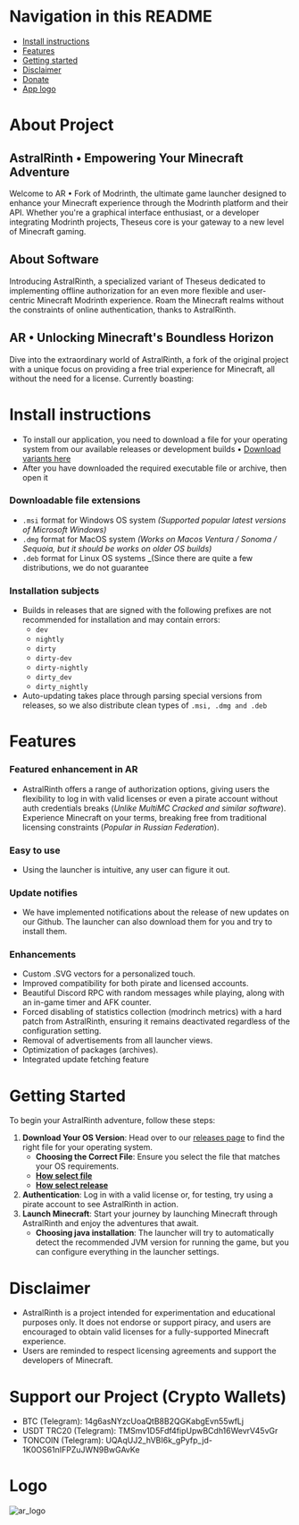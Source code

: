 # Navigation in this README
- [Install instructions](#install-instructions)
- [Features](#features)
- [Getting started](#getting-started)
- [Disclaimer](#disclaimer)
- [Donate](#support-our-project-crypto-wallets)
- [App logo](#logo)

# About Project

## AstralRinth • Empowering Your Minecraft Adventure
Welcome to AR • Fork of Modrinth, the ultimate game launcher designed to enhance your Minecraft experience through the Modrinth platform and their API. Whether you're a graphical interface enthusiast, or a developer integrating Modrinth projects, Theseus core is your gateway to a new level of Minecraft gaming.

## About Software
Introducing AstralRinth, a specialized variant of Theseus dedicated to implementing offline authorization for an even more flexible and user-centric Minecraft Modrinth experience. Roam the Minecraft realms without the constraints of online authentication, thanks to AstralRinth.

## AR • Unlocking Minecraft's Boundless Horizon
Dive into the extraordinary world of AstralRinth, a fork of the original project with a unique focus on providing a free trial experience for Minecraft, all without the need for a license. Currently boasting:

# Install instructions
- To install our application, you need to download a file for your operating system from our available releases or development builds • [Download variants here](https://github.com/DIDIRUS4/AstralRinth/releases)
- After you have downloaded the required executable file or archive, then open it

### Downloadable file extensions
- `.msi` format for Windows OS system _(Supported popular latest versions of Microsoft Windows)_
- `.dmg` format for MacOS system _(Works on Macos Ventura / Sonoma / Sequoia, but it should be works on older OS builds)_
- `.deb` format for Linux OS systems _(Since there are quite a few distributions, we do not guarantee 

### Installation subjects
- Builds in releases that are signed with the following prefixes are not recommended for installation and may contain errors:
  - `dev`
  - `nightly`
  - `dirty`
  - `dirty-dev`
  - `dirty-nightly`
  - `dirty_dev`
  - `dirty_nightly`
- Auto-updating takes place through parsing special versions from releases, so we also distribute clean types of `.msi, .dmg and .deb`

# Features

### Featured enhancement in AR
- AstralRinth offers a range of authorization options, giving users the flexibility to log in with valid licenses or even a pirate account without auth credentials breaks (_Unlike MultiMC Cracked and similar software_). Experience Minecraft on your terms, breaking free from traditional licensing constraints (_Popular in Russian Federation_).

### Easy to use
- Using the launcher is intuitive, any user can figure it out.

### Update notifies
- We have implemented notifications about the release of new updates on our Github. The launcher can also download them for you and try to install them.

### Enhancements
- Custom .SVG vectors for a personalized touch.
- Improved compatibility for both pirate and licensed accounts.
- Beautiful Discord RPC with random messages while playing, along with an in-game timer and AFK counter.
- Forced disabling of statistics collection (modrinch metrics) with a hard patch from AstralRinth, ensuring it remains deactivated regardless of the configuration setting.
- Removal of advertisements from all launcher views.
- Optimization of packages (archives).
- Integrated update fetching feature

# Getting Started
To begin your AstralRinth adventure, follow these steps:
1. **Download Your OS Version**: Head over to our [releases page](https://github.com/DIDIRUS4/AstralRinth/releases) to find the right file for your operating system.
   - **Choosing the Correct File**: Ensure you select the file that matches your OS requirements.
   - [**How select file**](#downloadable-file-extensions)
   - [**How select release**](#installation-subjects)
2. **Authentication**: Log in with a valid license or, for testing, try using a pirate account to see AstralRinth in action.
3. **Launch Minecraft**: Start your journey by launching Minecraft through AstralRinth and enjoy the adventures that await.
   - **Choosing java installation**: The launcher will try to automatically detect the recommended JVM version for running the game, but you can configure everything in the launcher settings.

# Disclaimer
- AstralRinth is a project intended for experimentation and educational purposes only. It does not endorse or support piracy, and users are encouraged to obtain valid licenses for a fully-supported Minecraft experience.
- Users are reminded to respect licensing agreements and support the developers of Minecraft.

# Support our Project (Crypto Wallets)
- BTC (Telegram): 14g6asNYzcUoaQtB8B2QGKabgEvn55wfLj
- USDT TRC20 (Telegram): TMSmv1D5Fdf4fipUpwBCdh16WevrV45vGr
- TONCOIN (Telegram): UQAqUJ2_hVBI6k_gPyfp_jd-1K0OS61nIFPZuJWN9BwGAvKe

# Logo
![ar_logo](https://github.com/DIDIRUS4/AstralRinth/assets/77334306/43d4acb0-546c-4dff-834d-83fb2ba6ad6f)
